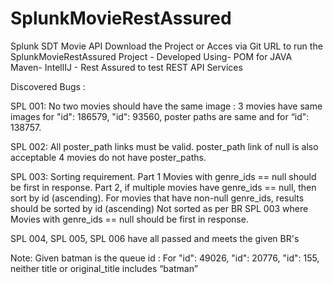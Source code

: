 # SplunkMovieRestAssured
Splunk SDT Movie API
Download the Project or Acces via Git URL to run the SplunkMovieRestAssured Project - 
Developed Using- 
POM for JAVA Maven- IntellIJ - Rest Assured to test REST API Services


Discovered Bugs :

  
SPL 001: No two movies should have the same image : 3 movies have same images for "id": 186579, "id": 93560, poster paths are same and for “id": 138757.

SPL 002: All poster_path links must be valid. poster_path link of null is also acceptable 4 movies do not have poster_paths.

SPL 003: Sorting requirement. Part 1 Movies with genre_ids == null should be first in response. Part 2, if multiple movies have genre_ids == null, then sort by id (ascending). For movies that have non-null genre_ids, results should be sorted by id (ascending) Not sorted as per BR SPL 003 where Movies with genre_ids == null should be first in response.

SPL 004, SPL 005, SPL 006 have all passed and meets the given BR's

Note: Given batman is the queue id : For "id": 49026, "id": 20776, "id": 155, neither title or original_title includes “batman”
    
